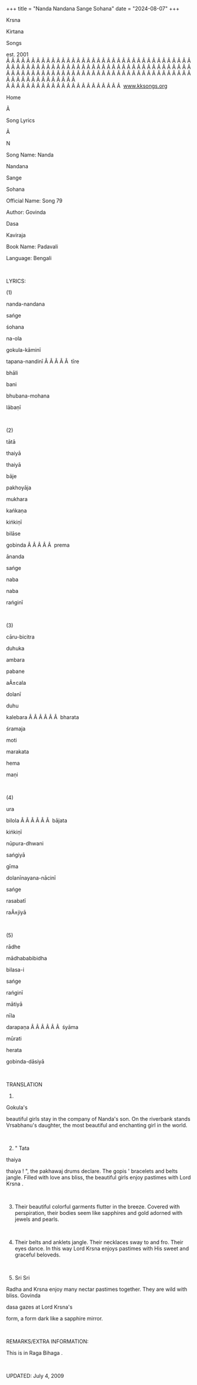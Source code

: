 +++ 
title = "Nanda Nandana Sange Sohana"
date = "2024-08-07"
+++

Krsna
 
Kirtana
 
Songs

est. 2001
Â Â Â Â Â Â Â Â Â Â Â Â Â Â Â Â Â Â Â Â Â Â Â Â Â Â Â Â Â Â Â Â Â Â Â Â Â Â Â Â Â Â Â Â Â Â Â Â Â Â Â Â Â Â Â Â Â Â Â Â Â Â Â Â Â Â Â Â Â Â Â Â Â Â Â Â Â Â Â Â Â Â Â Â Â Â Â Â Â Â Â Â Â Â Â Â Â Â Â Â Â Â Â Â Â Â Â Â Â Â Â Â Â Â Â Â Â Â Â Â Â Â Â Â Â  
Â Â Â Â Â Â Â Â Â Â Â Â Â Â Â Â Â Â Â Â Â Â Â  
www.kksongs.org








Home


Ã 
 
Song Lyrics
 
Ã 
 
N


Song Name: 
Nanda
 
Nandana
 
Sange
 
Sohana


Official Name: Song 79


Author: 
Govinda
 
Dasa
 
Kaviraja


Book Name: 
Padavali


Language: 
Bengali


 


LYRICS:


(1)


nanda-nandana
 
sańge
 
śohana


na-ola
 
gokula-kāminī


tapana-nandinī
Â Â Â Â Â  
tīre
 
bhāli
 
bani


bhubana-mohana
 
lābaṇī


 


(2)


tātā
 
thaiyā
 
thaiyā
 
bāje
 
pakhoyāja


mukhara
 
kańkaṇa
 
kińkiṇī


bilāse
 
gobinda
Â Â Â Â Â  
prema
 
ānanda


sańge
 
naba
 
naba
 
rańginī


 


(3)


cāru-bicitra


duhuka
 
ambara


pabane
 
aÃ±cala
 
dolanī


duhu
 
kalebara
Â Â Â Â Â Â  
bharata
 
śramaja


moti
 
marakata
 
hema
 
maṇi


 


(4)


ura
 
bilola
Â Â Â Â Â Â  
bājata
 
kińkiṇī


nūpura-dhwani


sańgiyā


gīma
 
dolanīnayana-nācinī


sańge
 
rasabatī
 
raÃ±jiyā


 


(5)


rādhe
 
mādhababibidha
 
bilasa-i


sańge
 
rańginī
 
mātiyā


nīla
 
darapaṇa
Â Â Â Â Â Â  
śyāma
 
mūrati


herata
 
gobinda-dāsiyā


 


TRANSLATION


1) 
Gokula's

beautiful girls stay in the company of 
Nanda's
 son.
On the riverbank stands 
Vrsabhanu's
 daughter, the
most beautiful and enchanting girl in the world.


 


2) "
Tata
 
thaiya
 
thaiya
!
",
 the 
pakhawaj
 drums
declare. The 
gopis
' bracelets and belts jangle.
Filled with love 
ans
 bliss, the beautiful girls enjoy
pastimes with Lord 
Krsna
.


 


3) Their beautiful colorful
garments flutter in the breeze. Covered with perspiration, their bodies seem
like sapphires and gold adorned with jewels and pearls.


 


4) Their belts and anklets
jangle. Their necklaces sway to and fro. Their eyes dance. In this way Lord 
Krsna
 enjoys pastimes with His sweet and graceful beloveds.


 


5) Sri 
Sri


Radha
 and 
Krsna
 enjoy many
nectar pastimes together. They are wild with bliss. 
Govinda


dasa
 gazes at Lord 
Krsna's

form, a form dark like a sapphire mirror.


 


REMARKS/EXTRA INFORMATION:


This
is in Raga 
Bihaga
.


 


UPDATED:
 July 4, 2009